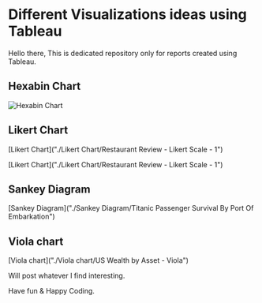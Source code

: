# Different Visualizations ideas using Tableau

Hello there, 
This is dedicated repository only for reports created using Tableau.


## Hexabin Chart
![Hexabin Chart]("https://github.com/VigneshwaraChinnadurai/Tableau/blob/master/Hexabin%20Chart/US%20Population%20Density%20-%20Hexabin.png")

## Likert Chart
[Likert Chart]("./Likert Chart/Restaurant Review - Likert Scale - 1")

[Likert Chart]("./Likert Chart/Restaurant Review - Likert Scale - 1")

## Sankey Diagram
[Sankey Diagram]("./Sankey Diagram/Titanic Passenger Survival By Port Of Embarkation")

## Viola chart
[Viola chart]("./Viola chart/US Wealth by Asset - Viola")


Will post whatever I find interesting.

Have fun & Happy Coding.
